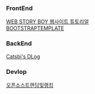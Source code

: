 ### FrontEnd
[WEB STORY BOY  웹사이트 튜토리얼](https://wtss.tistory.com/)<br/>
[BOOTSTRAPTEMPLATE](https://bootstrapmade.com/iportfolio-bootstrap-portfolio-websites-template/)<br/>



### BackEnd
[Catsbi's DLog](https://catsbi.oopy.io/)<br/>

### Devlop
[오픈소스트렌딩및랭킹](https://ossinsight.io/)<br/>
